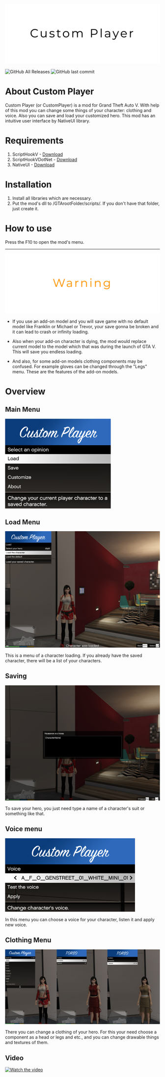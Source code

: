 ![Logo](screenshots/Logo.png)

![GitHub All Releases](https://img.shields.io/github/downloads/AmeliePick/CustomPlayer/total?style=for-the-badge)
![GitHub last commit](https://img.shields.io/github/last-commit/AmeliePick/CustomPlayer?style=for-the-badge)

# About Custom Player
Custom Player (or CustomPlayer) is a mod for Grand Theft Auto V. With help of this mod you can change some things of your character: clothing and voice. Also you can save and load your customized hero. This mod has an intuitive user interface by NativeUI library.

# Requirements
1. ScriptHookV - [Download](http://dev-c.com/gta/scripthookv)
2. ScriptHookVDotNet - [Download](https://github.com/crosire/scripthookvdotnet/releases)
3. NativeUI - [Download](https://github.com/Guad/NativeUI/releases)

# Installation
1. Install all libraries which are necessary.
2. Put the mod's dll to /GTArootFolder/scripts/. If you don't have that folder, just create it.

# How to use
Press the F10 to open the mod's menu.

___
![Warning](screenshots/Warning.png)
+ If you use an add-on model and you will save game with no default model like Franklin or Michael or Trevor, your save gonna be broken and it can lead to crash or infinity loading.

+ Also when your add-on character is dying, the mod would replace current model to the model which that was during the launch of GTA V. This will save you endless loading.

+ And also, for some add-on models clothing components may be confused. For example gloves can be changed through the "Legs" menu. These are the features of the add-on models.

# Overview
## Main Menu
![MainMenu](screenshots/MainMenu.jpg)

## Load Menu
![LoadMenu](screenshots/LoadMenu.jpg)

This is a menu of a character loading. If you already have the saved character, there will be a list of your characters.

## Saving
![SavingMenu](screenshots/Saving.jpg)

To save your hero, you just need type a name of a character's suit or something like that.

## Voice menu
![VoiceMenu](screenshots/VoiceMenu.jpg)

In this menu you can choose a voice for your character, listen it and apply new voice.

## Clothing Menu
![ClothingMenu](screenshots/ClothingMenu.jpg)

There you can change a clothing of your hero. For this your need choose a component as a head or legs and etc., and you can change drawable things and textures of them.

## Video
[![Watch the video](https://img.youtube.com/vi/zQGSEDtP94s/maxresdefault.jpg)](https://youtu.be/zQGSEDtP94s)
